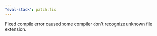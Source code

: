 ```yaml
---
"eval-stack": patch:fix
---
```


Fixed compile error caused some compiler don't recognize unknown file extension.
